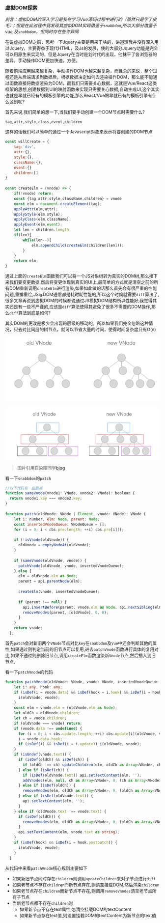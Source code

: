 ### 						虚拟DOM探索

​	*前言：虚拟DOM的深入学习是我在学习Vue源码过程中进行的（虽然只是学了皮毛）；但是在此过程中我发现其虚拟DOM实现借鉴于`snabbdom`,所以大部分借鉴于vue,及`snabbdom`，但同时存在些许异同*

​	在说虚拟DOM之前，思考一下Jquery主要是用来干啥的，讲道理我并没有深入用过Jquery，主要得益于现代HTML，及Js的发展，使的大部分Jquery功能是完全可以用原生来实现的，但是Jquery在当时是划时代的出现，他抹平了各浏览器的差异，手动操作DOM更加快速，方便。

​	随着前端应用越来越复杂，手动操作DOM也越来越复杂，而且总的来说，整个过程还是从后端请求到数据后，根据数据决定如何去渲染操作DOM，那么能不能通过函数直接将数据渲染为DOM，而我们只需要关心数据，这就是Vue/React这类框架的思想,创建数据到UI的映射函数来实现只需要关心数据,自动生成UI,这个其实也就是早就已经有的模板引擎的功能,那么React/Vue跟早就已有的模板引擎有什么区别呢?

首先来说,我们简单的想一下,当我们要手动创建一个DOM节点时需要什么?

```
tag,attr,style,class,event,children
```

这样的话我们可以简单的通过一个Javascript对象来表示将要创建的DOM节点

```js
const willCreate = {
    tag:'div',
    attr:{},
    style:{},
    className:{},
    event:{}
    children:[]
}

const createElm = (vnode) => {
    if(!vnode) return;
    const {tag,attr,style,className,children} = vnode
    const elm = document.createElement(tag);
    applyAttr(elm,attr);
    applyStyle(elm,style);
    applyClass(elm,className);
    applyEvent(elm,event);
    let len = children.length
    if(len){
        while(len--){
            elm.appendChild(createElm(children[len]));
        }
    }
    return elm;
}
```

通过上面的`createElm`函数我们可以将一个JS对象树转为真实的DOM树,那么接下来我们要变更数据,然后将变更体现到真实的UI上,最简单的方式就是清空之前的所有DOM重新调用`createElm`进行渲染,如果如此做的话那么首先会有很严重的性能问题,重排重绘,JS与DOM通信都是耗时耗性能的,所以这个时候就需要`diff`算法了,很多文章再说到虚拟DOM的时候都说通过JS模拟DOM结构所以性能好,我觉得其实还是有一些不严谨的,应该是`diff`算法使得其避免了很多不需要的DOM操作,那么`diff`算法到底是如何?

其实DOM的更改是极少会出现跨层级的移动的，所以如果我们完全忽略这种情况，只去对比同层的树节点，就可以节省大量的时间，使得时间复杂度只有O(n)

![](https://raw.githubusercontent.com/DrugsZ/blog/master/%E8%99%9A%E6%8B%9FDOM%E4%B8%8Ediff/images/beforediff.png)

![](https://raw.githubusercontent.com/DrugsZ/blog/master/%E8%99%9A%E6%8B%9FDOM%E4%B8%8Ediff/images/diffing.png)

> 图片引用自染陌同学[blog](https://github.com/answershuto/Blog/blob/master/blogs/VirtualDOM%E4%B8%8Ediff(Vue%E5%AE%9E%E7%8E%B0).MarkDown)

看一下`snabbdom`的`patch`

```js
//以下代码有一些删减
function sameVnode(vnode1: VNode, vnode2: VNode): boolean {
  return vnode1.key === vnode2.key;
}

function patch(oldVnode: VNode | Element, vnode: VNode): VNode {
    let i: number, elm: Node, parent: Node;
    const insertedVnodeQueue: VNodeQueue = [];
    for (i = 0; i < cbs.pre.length; ++i) cbs.pre[i]();

    if (!isVnode(oldVnode)) {
      oldVnode = emptyNodeAt(oldVnode);
    }

    if (sameVnode(oldVnode, vnode)) {
      patchVnode(oldVnode, vnode, insertedVnodeQueue);
    } else {
      elm = oldVnode.elm as Node;
      parent = api.parentNode(elm);

      createElm(vnode, insertedVnodeQueue);

      if (parent !== null) {
        api.insertBefore(parent, vnode.elm as Node, api.nextSibling(elm));
        removeVnodes(parent, [oldVnode], 0, 0);
      }
    }
    return vnode;
  };
```

首先`patch`会对新旧两个`VNode`节点对比`key`在`snabbdom`及`Vue`中还会判断其他的属性,如果通过则判定当前的旧节点可以复用,进去`patchVnode`函数进行具体的复用对比,如果不通过则删除旧节点,调用`createElm`函数渲染新`Vnode`节点,然后插入到旧节点,

看一下`patchVnode`的代码

```typescript
function patchVnode(oldVnode: VNode, vnode: VNode, insertedVnodeQueue: VNodeQueue) {
    let i: any, hook: any;
    if (isDef(i = vnode.data) && isDef(hook = i.hook) && isDef(i = hook.prepatch)) {
      i(oldVnode, vnode);
    }
    const elm = vnode.elm = (oldVnode.elm as Node);
    let oldCh = oldVnode.children;
    let ch = vnode.children;
    if (oldVnode === vnode) return;
    if (vnode.data !== undefined) {
      for (i = 0; i < cbs.update.length; ++i) cbs.update[i](oldVnode, vnode);
      i = vnode.data.hook;
      if (isDef(i) && isDef(i = i.update)) i(oldVnode, vnode);
    }
    if (isUndef(vnode.text)) {
      if (isDef(oldCh) && isDef(ch)) {
        if (oldCh !== ch) updateChildren(elm, oldCh as Array<VNode>, ch as Array<VNode>, insertedVnodeQueue);
      } else if (isDef(ch)) {
        if (isDef(oldVnode.text)) api.setTextContent(elm, '');
        addVnodes(elm, null, ch as Array<VNode>, 0, (ch as Array<VNode>).length - 1, insertedVnodeQueue);
      } else if (isDef(oldCh)) {
        removeVnodes(elm, oldCh as Array<VNode>, 0, (oldCh as Array<VNode>).length - 1);
      } else if (isDef(oldVnode.text)) {
        api.setTextContent(elm, '');
      }
    } else if (oldVnode.text !== vnode.text) {
      if (isDef(oldCh)) {
        removeVnodes(elm, oldCh as Array<VNode>, 0, (oldCh as Array<VNode>).length - 1);
      }
      api.setTextContent(elm, vnode.text as string);
    }
    if (isDef(hook) && isDef(i = hook.postpatch)) {
      i(oldVnode, vnode);
    }
  }
```

从代码中来看`patchVnode`核心规则主要如下

- 如果新旧节点同时存在`children`则调用`updateChildren`来对子节点进行`diff`
- 如果老节点不存在`children`而新节点存在,则清空挂载DOM,然后渲染`children`
- 如果老节点存在`children`而新节点不存在,则调用`removeVnodes`清空老节点所有子节点
- 当新老节点都不存在`children`时
  - 如果新节点不存在text属性,怎清空挂载DOM的textContent
  - 如果新节点存在text值,则设置挂载DOM的textContent为新节点的text值